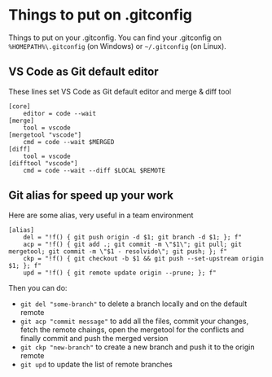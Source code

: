 # Things to put on .gitconfig

Things to put on your .gitconfig. You can find your .gitconfig on ```%HOMEPATH%\.gitconfig``` (on Windows) or ```~/.gitconfig``` (on Linux).


## VS Code as Git default editor

These lines set VS Code as Git default editor and merge & diff tool

```
[core]
    editor = code --wait
[merge]
    tool = vscode
[mergetool "vscode"]
    cmd = code --wait $MERGED
[diff]
    tool = vscode
[difftool "vscode"]
    cmd = code --wait --diff $LOCAL $REMOTE
```

## Git alias for speed up your work

Here are some alias, very useful in a team environment
```
[alias]
    del = "!f() { git push origin -d $1; git branch -d $1; }; f"
    acp = "!f() { git add .; git commit -m \"$1\"; git pull; git mergetool; git commit -m \"$1 - resolvido\"; git push; }; f"
    ckp = "!f() { git checkout -b $1 && git push --set-upstream origin $1; }; f"
    upd = "!f() { git remote update origin --prune; }; f"
```

Then you can do:
- ``` git del "some-branch" ``` to delete a branch locally and on the default remote
- ``` git acp "commit message" ``` to add all the files, commit your changes, fetch the remote chaings, open the mergetool for the conflicts and finally commit and push the merged version
- ``` git ckp "new-branch" ``` to create a new branch and push it to the origin remote
- ``` git upd ``` to update the list of remote branches